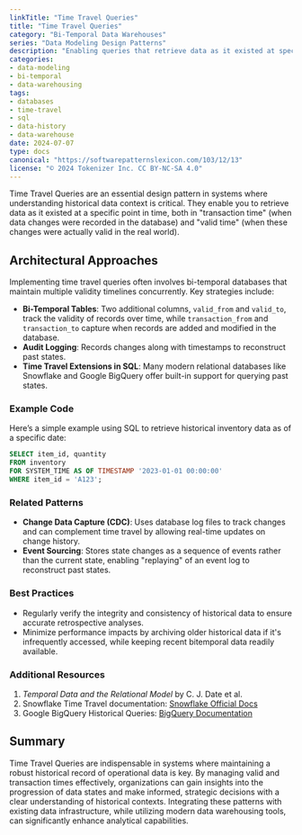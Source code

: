 ```yaml
---
linkTitle: "Time Travel Queries"
title: "Time Travel Queries"
category: "Bi-Temporal Data Warehouses"
series: "Data Modeling Design Patterns"
description: "Enabling queries that retrieve data as it existed at specific points in valid time or transaction time."
categories:
- data-modeling
- bi-temporal
- data-warehousing
tags:
- databases
- time-travel
- sql
- data-history
- data-warehouse
date: 2024-07-07
type: docs
canonical: "https://softwarepatternslexicon.com/103/12/13"
license: "© 2024 Tokenizer Inc. CC BY-NC-SA 4.0"
---
```



Time Travel Queries are an essential design pattern in systems where understanding historical data context is critical. They enable you to retrieve data as it existed at a specific point in time, both in "transaction time" (when data changes were recorded in the database) and "valid time" (when these changes were actually valid in the real world).

## Architectural Approaches

Implementing time travel queries often involves bi-temporal databases that maintain multiple validity timelines concurrently. Key strategies include:

- **Bi-Temporal Tables**: Two additional columns, `valid_from` and `valid_to`, track the validity of records over time, while `transaction_from` and `transaction_to` capture when records are added and modified in the database.
- **Audit Logging**: Records changes along with timestamps to reconstruct past states.
- **Time Travel Extensions in SQL**: Many modern relational databases like Snowflake and Google BigQuery offer built-in support for querying past states.

### Example Code

Here’s a simple example using SQL to retrieve historical inventory data as of a specific date:

```sql
SELECT item_id, quantity 
FROM inventory
FOR SYSTEM_TIME AS OF TIMESTAMP '2023-01-01 00:00:00'
WHERE item_id = 'A123';
```

### Related Patterns

- **Change Data Capture (CDC)**: Uses database log files to track changes and can complement time travel by allowing real-time updates on change history.
- **Event Sourcing**: Stores state changes as a sequence of events rather than the current state, enabling "replaying" of an event log to reconstruct past states.

### Best Practices

- Regularly verify the integrity and consistency of historical data to ensure accurate retrospective analyses.
- Minimize performance impacts by archiving older historical data if it's infrequently accessed, while keeping recent bitemporal data readily available.

### Additional Resources

1. *Temporal Data and the Relational Model* by C. J. Date et al.
2. Snowflake Time Travel documentation: [Snowflake Official Docs](https://docs.snowflake.com/en/user-guide/timetravel.html)
3. Google BigQuery Historical Queries: [BigQuery Documentation](https://cloud.google.com/bigquery/docs/reference/standard-sql/query-syntax#as_of_clause)

## Summary

Time Travel Queries are indispensable in systems where maintaining a robust historical record of operational data is key. By managing valid and transaction times effectively, organizations can gain insights into the progression of data states and make informed, strategic decisions with a clear understanding of historical contexts. Integrating these patterns with existing data infrastructure, while utilizing modern data warehousing tools, can significantly enhance analytical capabilities.

